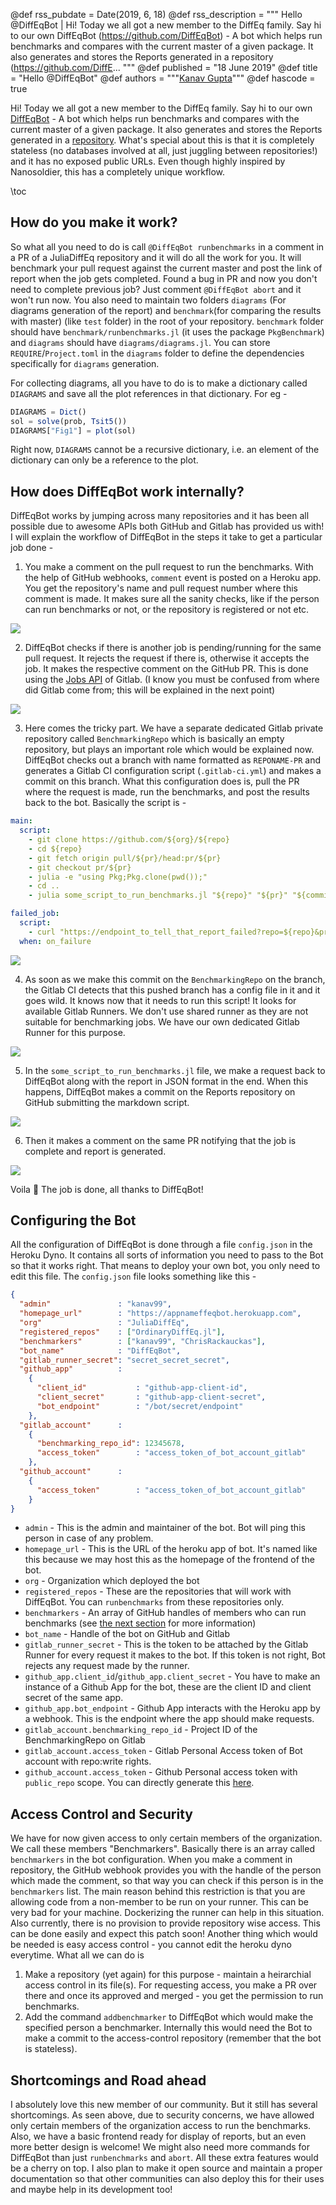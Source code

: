 @def rss_pubdate = Date(2019, 6, 18)
@def rss_description = """ Hello @DiffEqBot | Hi! Today we all got a new member to the DiffEq family. Say hi to our own DiffEqBot (https://github.com/DiffEqBot) - A bot which helps run benchmarks and compares with the current master of a given package. It also generates and stores the Reports generated in a repository (https://github.com/DiffE... """
@def published = "18 June 2019"
@def title = "Hello @DiffEqBot"
@def authors = """<a href="https://github.com/kanav99">Kanav Gupta</a>"""
@def hascode = true

Hi! Today we all got a new member to the DiffEq family. Say hi to our own [DiffEqBot](https://github.com/DiffEqBot) - A bot which helps run benchmarks and compares with the current master of a given package. It also generates and stores the Reports generated in a [repository](https://github.com/DiffEqBot/Reports). What's special about this is that it is completely stateless (no databases involved at all, just juggling between repositories!) and it has no exposed public URLs. Even though highly inspired by Nanosoldier, this has a completely unique workflow.

\toc

## How do you make it work?

So what all you need to do is call `@DiffEqBot runbenchmarks` in a comment in a PR of a JuliaDiffEq repository and it will do all the work for you.  It will benchmark your pull request against the current master and post the link of report when the job gets completed. Found a bug in PR and now you don't need to complete previous job? Just comment `@DiffEqBot abort` and it won't run now. You also need to maintain two folders `diagrams` (For diagrams generation of the report) and `benchmark`(for comparing the results with master) (like `test` folder) in the root of your repository. `benchmark` folder should have `benchmark/runbenchmarks.jl` (it uses the package `PkgBenchmark`) and `diagrams` should have `diagrams/diagrams.jl`. You can store `REQUIRE`/`Project.toml` in the `diagrams` folder to define the dependencies specifically for `diagrams` generation.

For collecting diagrams, all you have to do is to make a dictionary called `DIAGRAMS` and save all the plot references in that dictionary. For eg -

```julia
DIAGRAMS = Dict()
sol = solve(prob, Tsit5())
DIAGRAMS["Fig1"] = plot(sol)
```

Right now, `DIAGRAMS` cannot be a recursive dictionary, i.e. an element of the dictionary can only be a reference to the plot.

## How does DiffEqBot work internally?

DiffEqBot works by jumping across many repositories and it has been all possible due to awesome APIs both GitHub and Gitlab has provided us with! I will explain the workflow of DiffEqBot in the steps it take to get a particular job done -

1. You make a comment on the pull request to run the benchmarks. With the help of GitHub webhooks, `comment` event is posted on a Heroku app. You get the repository's name and pull request number where this comment is made. It makes sure all the sanity checks, like if the person can run benchmarks or not, or the repository is registered or not etc.

![](https://i.imgur.com/YoigTvy.png)

2. DiffEqBot checks if there is another job is pending/running for the same pull request. It rejects the request if there is, otherwise it accepts the job. It makes the respective comment on the GitHub PR. This is done using the [Jobs API](https://docs.gitlab.com/ee/api/jobs.html) of Gitlab. (I know you must be confused from where did Gitlab come from; this will be explained in the next point)

![](https://i.imgur.com/lWS8i7X.jpg)

3. Here comes the tricky part. We have a separate dedicated Gitlab private repository called `BenchmarkingRepo` which is basically an empty repository, but plays an important role which would be explained now. DiffEqBot checks out a branch with name formatted as `REPONAME-PR` and generates a Gitlab CI configuration script (`.gitlab-ci.yml`) and makes a commit on this branch. What this configuration does is, pull the PR where the request is made, run the benchmarks, and post the results back to the bot. Basically the script is -

```yaml
main:
  script:
    - git clone https://github.com/${org}/${repo}
    - cd ${repo}
    - git fetch origin pull/${pr}/head:pr/${pr}
    - git checkout pr/${pr}
    - julia -e "using Pkg;Pkg.clone(pwd());"
    - cd ..
    - julia some_script_to_run_benchmarks.jl "${repo}" "${pr}" "${commit}"

failed_job:
  script:
    - curl "https://endpoint_to_tell_that_report_failed?repo=${repo}&pr=${pr}&commit=${commit}"
  when: on_failure
```

![](https://i.imgur.com/ORRPWx7.jpg)

4. As soon as we make this commit on the `BenchmarkingRepo` on the branch, the Gitlab CI detects that this pushed branch has a config file in it and it goes wild. It knows now that it needs to run this script! It looks for available Gitlab Runners. We don't use shared runner as they are not suitable for benchmarking jobs. We have our own dedicated Gitlab Runner for this purpose.

![](https://i.imgur.com/vYvx4Ta.jpg)

5. In the `some_script_to_run_benchmarks.jl` file, we make a request back to DiffEqBot along with the report in JSON format in the end. When this happens, DiffEqBot makes a commit on the Reports repository on GitHub submitting the markdown script.

![](https://i.imgur.com/49pIrAe.jpg)

6. Then it makes a comment on the same PR notifying that the job is complete and report is generated.

![](https://i.imgur.com/XN8sQMo.png)

Voila 🎉 The job is done, all thanks to DiffEqBot!

## Configuring the Bot

All the configuration of DiffEqBot is done through a file `config.json` in the Heroku Dyno. It contains all sorts of information you need to pass to the Bot so that it works right. That means to deploy your own bot, you only need to edit this file. The `config.json` file looks something like this -

```json
{
  "admin"               : "kanav99",
  "homepage_url"        : "https://appnameffeqbot.herokuapp.com",
  "org"                 : "JuliaDiffEq",
  "registered_repos"    : ["OrdinaryDiffEq.jl"],
  "benchmarkers"        : ["kanav99", "ChrisRackauckas"],
  "bot_name"            : "DiffEqBot",
  "gitlab_runner_secret": "secret_secret_secret",
  "github_app"          :
    {
      "client_id"           : "github-app-client-id",
      "client_secret"       : "github-app-client-secret",
      "bot_endpoint"        : "/bot/secret/endpoint"
    },
  "gitlab_account"      :
    {
      "benchmarking_repo_id": 12345678,
      "access_token"        : "access_token_of_bot_account_gitlab"
    },
  "github_account"      :
    {
      "access_token"        : "access_token_of_bot_account_gitlab"
    }
}
```

* `admin` -  This is the admin and maintainer of the bot. Bot will ping this person in case of any problem.
* `homepage_url` - This is the URL of the heroku app of bot. It's named like this because we may host this as the homepage of the frontend of the bot.
* `org` - Organization which deployed the bot
* `registered_repos` - These are the repositories that will work with DiffEqBot. You can `runbenchmarks` from these repositories only.
* `benchmarkers` - An array of GitHub handles of members who can run benchmarks (see [the next section](#access_control_and_security) for more information)
* `bot_name` - Handle of the bot on GitHub and Gitlab
* `gitlab_runner_secret` - This is the token to be attached by the Gitlab Runner for every request it makes to the bot. If this token is not right, Bot rejects any request made by the runner.
* `github_app.client_id`/`github_app.client_secret` - You have to make an instance of a Github App for the bot, these are the client ID and client secret of the same app.
* `github_app.bot_endpoint` - Github App interacts with the Heroku app by a webhook. This is the endpoint where the app should make requests.
* `gitlab_account.benchmarking_repo_id` - Project ID of the BenchmarkingRepo on Gitlab
* `gitlab_account.access_token` - Gitlab Personal Access token of Bot account with repo:write rights.
* `github_account.access_token` - Github Personal access token with `public_repo` scope. You can directly generate this [here](https://github.com/settings/tokens/new?description=DiffEqBot&scopes=public_repo).

## Access Control and Security

We have for now given access to only certain members of the organization. We call these members "Benchmarkers". Basically there is an array called `benchmarkers` in the bot configuration. When you make a comment in repository, the GitHub webhook provides you with the handle of the person which made the comment, so that way you can check if this person is in the `benchmarkers` list. The main reason behind this restriction is that you are allowing code from a non-member to be run on your runner. This can be very bad for your machine. Dockerizing the runner can help in this situation. Also currently, there is no provision to provide repository wise access. This can be done easily and expect this patch soon! Another thing which would be needed is easy access control - you cannot edit the heroku dyno everytime. What all we can do is
1. Make a repository (yet again) for this purpose - maintain a heirarchial access control in its file(s). For requesting access, you make a PR over there and once its approved and merged - you get the permission to run benchmarks.
2. Add the command `addbenchmarker` to DiffEqBot which would make the specified person a benchmarker. Internally this would need the Bot to make a commit to the access-control repository (remember that the bot is stateless).


## Shortcomings and Road ahead

I absolutely love this new member of our community. But it still has several shortcomings. As seen above, due to security concerns, we have allowed only certain members of the organization access to run the benchmarks. Also, we have a basic frontend ready for display of reports, but an even more better design is welcome! We might also need more commands for DiffEqBot than just `runbenchmarks` and `abort`. All these extra features would be a cherry on top. I also plan to make it open source and maintain a proper documentation so that other communities can also deploy this for their uses and maybe help in its development too!
